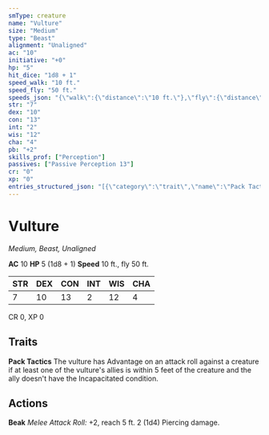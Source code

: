 ```yaml
---
smType: creature
name: "Vulture"
size: "Medium"
type: "Beast"
alignment: "Unaligned"
ac: "10"
initiative: "+0"
hp: "5"
hit_dice: "1d8 + 1"
speed_walk: "10 ft."
speed_fly: "50 ft."
speeds_json: "{\"walk\":{\"distance\":\"10 ft.\"},\"fly\":{\"distance\":\"50 ft.\"}}"
str: "7"
dex: "10"
con: "13"
int: "2"
wis: "12"
cha: "4"
pb: "+2"
skills_prof: ["Perception"]
passives: ["Passive Perception 13"]
cr: "0"
xp: "0"
entries_structured_json: "[{\"category\":\"trait\",\"name\":\"Pack Tactics\",\"text\":\"The vulture has Advantage on an attack roll against a creature if at least one of the vulture's allies is within 5 feet of the creature and the ally doesn't have the Incapacitated condition.\"},{\"category\":\"action\",\"name\":\"Beak\",\"text\":\"*Melee Attack Roll:* +2, reach 5 ft. 2 (1d4) Piercing damage.\",\"kind\":\"Melee Attack Roll\",\"to_hit\":\"+2\",\"range\":\"5 ft\",\"damage\":\"2 (1d4) Piercing\"}]"
---
```


# Vulture
*Medium, Beast, Unaligned*

**AC** 10
**HP** 5 (1d8 + 1)
**Speed** 10 ft., fly 50 ft.

| STR | DEX | CON | INT | WIS | CHA |
| --- | --- | --- | --- | --- | --- |
| 7 | 10 | 13 | 2 | 12 | 4 |

CR 0, XP 0

## Traits

**Pack Tactics**
The vulture has Advantage on an attack roll against a creature if at least one of the vulture's allies is within 5 feet of the creature and the ally doesn't have the Incapacitated condition.

## Actions

**Beak**
*Melee Attack Roll:* +2, reach 5 ft. 2 (1d4) Piercing damage.
